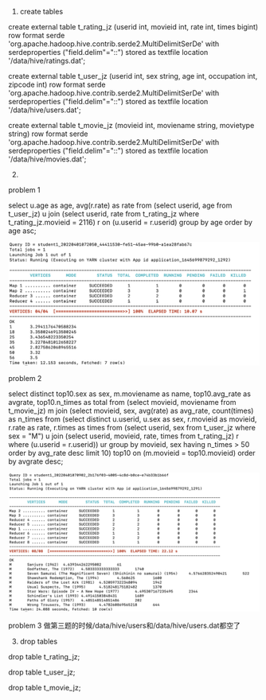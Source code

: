 1. create tables

create external table t_rating_jz (userid int, movieid int, rate int, times bigint) row format serde 'org.apache.hadoop.hive.contrib.serde2.MultiDelimitSerDe' with serdeproperties ("field.delim"="::") stored as textfile location '/data/hive/ratings.dat';

create external table t_user_jz (userid int, sex string, age int, occupation int, zipcode int)  row format serde 'org.apache.hadoop.hive.contrib.serde2.MultiDelimitSerDe' with serdeproperties ("field.delim"="::") stored as textfile location '/data/hive/users.dat';

create external table t_movie_jz (movieid int, moviename string, movietype string) row format serde 'org.apache.hadoop.hive.contrib.serde2.MultiDelimitSerDe' with serdeproperties ("field.delim"="::") stored as textfile location '/data/hive/movies.dat';

2. 
problem 1

select u.age as age, avg(r.rate) as rate from (select userid, age from t_user_jz) u join (select userid, rate from t_rating_jz where t_rating_jz.movieid = 2116) r on (u.userid = r.userid) group by age order by age asc;

![image info](avg_age.png)

problem 2

select distinct top10.sex as sex, m.moviename as name, top10.avg_rate as avgrate, top10.n_times as total from (select movieid, moviename from t_movie_jz) m join (select movieid, sex, avg(rate) as avg_rate, count(times) as n_times from (select distinct u.userid, u.sex as sex, r.movieid as movieid, r.rate as rate, r.times as times from (select userid, sex from t_user_jz where sex = "M") u join (select userid, movieid, rate, times from t_rating_jz) r where (u.userid = r.userid)) ur group by movieid, sex having n_times > 50 order by avg_rate desc limit 10) top10 on (m.movieid = top10.movieid) order by avgrate desc;

![image info](top10.png)

problem 3
做第三题的时候/data/hive/users和/data/hive/users.dat都空了

3. drop tables

drop table t_rating_jz;

drop table t_user_jz;

drop table t_movie_jz;
